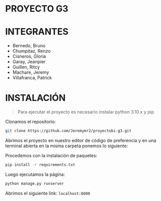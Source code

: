 # PROYECTO G3

# INTEGRANTES
- Bernedo, Bruno
- Chumpitaz, Renzo
- Cisneros, Gloria
- Garay, Jeanpier
- Guillen, Ritcy
- Machare, Jeremy
- Villafranca, Patrick

# INSTALACIÓN

> Para ejecutar el proyecto es necesario instalar python 3.10.x y pip

Clonamos el repositorio:
```sh
git clone https://github.com/Jeremymr2/proyectobi-g3.git
```

Abrimos el proyecto en nuestro editor de código de preferencia y en una terminal abierta en la misma carpeta ponemos lo siguiente:

Procedemos con la instalación de paquetes:
```sh
pip install -r requirements.txt
```

Luego ejecutamos la página:
```sh
python manage.py runserver
```

Abrimos el siguiente link: `localhost:8000`